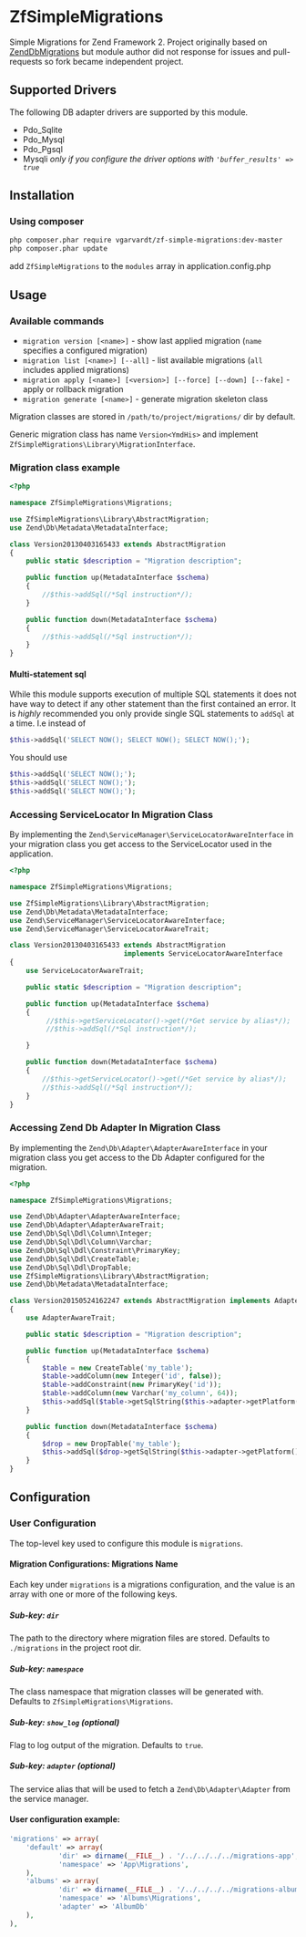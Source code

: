 # ZfSimpleMigrations

Simple Migrations for Zend Framework 2. Project originally based
on [ZendDbMigrations](https://github.com/vadim-knyzev/ZendDbMigrations) but module author did not response for issues
and pull-requests so fork became independent project.

## Supported Drivers

The following DB adapter drivers are supported by this module.

* Pdo_Sqlite
* Pdo_Mysql
* Pdo_Pgsql
* Mysqli _only if you configure the driver options with `'buffer_results' => true`_

## Installation

### Using composer

```bash
php composer.phar require vgarvardt/zf-simple-migrations:dev-master
php composer.phar update
```

add `ZfSimpleMigrations` to the `modules` array in application.config.php

## Usage

### Available commands

* `migration version [<name>]` - show last applied migration (`name` specifies a configured migration)
* `migration list [<name>] [--all]` - list available migrations (`all` includes applied migrations)
* `migration apply [<name>] [<version>] [--force] [--down] [--fake]` - apply or rollback migration
* `migration generate [<name>]` - generate migration skeleton class

Migration classes are stored in `/path/to/project/migrations/` dir by default.

Generic migration class has name `Version<YmdHis>` and implement `ZfSimpleMigrations\Library\MigrationInterface`.

### Migration class example

```php
<?php

namespace ZfSimpleMigrations\Migrations;

use ZfSimpleMigrations\Library\AbstractMigration;
use Zend\Db\Metadata\MetadataInterface;

class Version20130403165433 extends AbstractMigration
{
    public static $description = "Migration description";

    public function up(MetadataInterface $schema)
    {
        //$this->addSql(/*Sql instruction*/);
    }

    public function down(MetadataInterface $schema)
    {
        //$this->addSql(/*Sql instruction*/);
    }
}
```

#### Multi-statement sql

While this module supports execution of multiple SQL statements it does not have way to detect if any other statement
than the first contained an error. It is *highly* recommended you only provide single SQL statements to `addSql` at a
time. I.e instead of

```php
$this->addSql('SELECT NOW(); SELECT NOW(); SELECT NOW();');
```

You should use

```php
$this->addSql('SELECT NOW();');
$this->addSql('SELECT NOW();');
$this->addSql('SELECT NOW();');
```

### Accessing ServiceLocator In Migration Class

By implementing the `Zend\ServiceManager\ServiceLocatorAwareInterface` in your migration class you get access to the
ServiceLocator used in the application.

```php
<?php

namespace ZfSimpleMigrations\Migrations;

use ZfSimpleMigrations\Library\AbstractMigration;
use Zend\Db\Metadata\MetadataInterface;
use Zend\ServiceManager\ServiceLocatorAwareInterface;
use Zend\ServiceManager\ServiceLocatorAwareTrait;

class Version20130403165433 extends AbstractMigration
                            implements ServiceLocatorAwareInterface
{
    use ServiceLocatorAwareTrait;

    public static $description = "Migration description";

    public function up(MetadataInterface $schema)
    {
         //$this->getServiceLocator()->get(/*Get service by alias*/);
         //$this->addSql(/*Sql instruction*/);

    }

    public function down(MetadataInterface $schema)
    {
        //$this->getServiceLocator()->get(/*Get service by alias*/);
        //$this->addSql(/*Sql instruction*/);
    }
}
```

### Accessing Zend Db Adapter In Migration Class

By implementing the `Zend\Db\Adapter\AdapterAwareInterface` in your migration class you get access to the Db Adapter
configured for the migration.

```php
<?php

namespace ZfSimpleMigrations\Migrations;

use Zend\Db\Adapter\AdapterAwareInterface;
use Zend\Db\Adapter\AdapterAwareTrait;
use Zend\Db\Sql\Ddl\Column\Integer;
use Zend\Db\Sql\Ddl\Column\Varchar;
use Zend\Db\Sql\Ddl\Constraint\PrimaryKey;
use Zend\Db\Sql\Ddl\CreateTable;
use Zend\Db\Sql\Ddl\DropTable;
use ZfSimpleMigrations\Library\AbstractMigration;
use Zend\Db\Metadata\MetadataInterface;

class Version20150524162247 extends AbstractMigration implements AdapterAwareInterface
{
    use AdapterAwareTrait;

    public static $description = "Migration description";

    public function up(MetadataInterface $schema)
    {
        $table = new CreateTable('my_table');
        $table->addColumn(new Integer('id', false));
        $table->addConstraint(new PrimaryKey('id'));
        $table->addColumn(new Varchar('my_column', 64));
        $this->addSql($table->getSqlString($this->adapter->getPlatform()));
    }

    public function down(MetadataInterface $schema)
    {
        $drop = new DropTable('my_table');
        $this->addSql($drop->getSqlString($this->adapter->getPlatform()));
    }
}
```

## Configuration

### User Configuration

The top-level key used to configure this module is `migrations`.

#### Migration Configurations: Migrations Name

Each key under `migrations` is a migrations configuration, and the value is an array with one or more of the following
keys.

##### Sub-key: `dir`

The path to the directory where migration files are stored. Defaults to `./migrations` in the project root dir.

##### Sub-key: `namespace`

The class namespace that migration classes will be generated with. Defaults to `ZfSimpleMigrations\Migrations`.

##### Sub-key: `show_log` (optional)

Flag to log output of the migration. Defaults to `true`.

##### Sub-key: `adapter` (optional)

The service alias that will be used to fetch a `Zend\Db\Adapter\Adapter` from the service manager.

#### User configuration example:

```php
'migrations' => array(
    'default' => array(
            'dir' => dirname(__FILE__) . '/../../../../migrations-app',
            'namespace' => 'App\Migrations',    
    ),
    'albums' => array(
            'dir' => dirname(__FILE__) . '/../../../../migrations-albums',
            'namespace' => 'Albums\Migrations',
            'adapter' => 'AlbumDb'    
    ),
),
```
